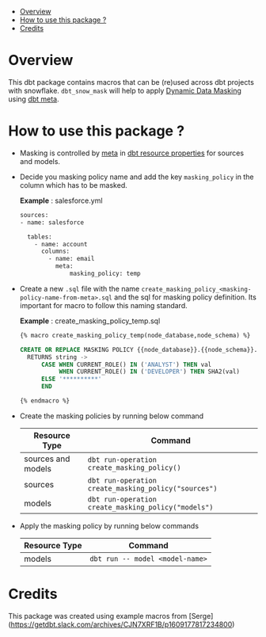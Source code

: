 - [Overview](#overview)
- [How to use this package ?](#how-to-use-this-package-)
- [Credits](#credits)

# Overview
This dbt package contains macros that can be (re)used across dbt projects with snowflake. `dbt_snow_mask` will help to apply [Dynamic Data Masking](https://docs.snowflake.com/en/user-guide/security-column-ddm-use.html) using [dbt meta](https://docs.getdbt.com/reference/resource-properties/meta).

# How to use this package ?
- Masking is controlled by [meta](https://docs.getdbt.com/reference/resource-properties/meta) in [dbt resource properties](https://docs.getdbt.com/reference/declaring-properties) for sources and models. 

- Decide you masking policy name and add the key `masking_policy` in the column which has to be masked.
  
  **Example** : salesforce.yml

  ```bash
  sources:
  - name: salesforce

    tables:
      - name: account
        columns:
          - name: email
            meta:
                masking_policy: temp
  ```
  
- Create a new `.sql` file with the name `create_masking_policy_<masking-policy-name-from-meta>.sql` and the sql for masking policy definition. Its important for macro to follow this naming standard.
  
  **Example** : create_masking_policy_temp.sql

  ```sql
  {% macro create_masking_policy_temp(node_database,node_schema) %}

  CREATE OR REPLACE MASKING POLICY {{node_database}}.{{node_schema}}.temp AS (val string) 
    RETURNS string ->
        CASE WHEN CURRENT_ROLE() IN ('ANALYST') THEN val 
             WHEN CURRENT_ROLE() IN ('DEVELOPER') THEN SHA2(val)
        ELSE '**********'
        END

  {% endmacro %}
  ```

- Create the masking policies by running below command
  
  | Resource Type      | Command                                              |
  | ------------------ | ---------------------------------------------------- |
  | sources and models | `dbt run-operation create_masking_policy()`          |
  | sources            | `dbt run-operation create_masking_policy("sources")` |
  | models             | `dbt run-operation create_masking_policy("models")`  |

- Apply the masking policy by running below commands

  | Resource Type | Command                         |
  | ------------- | ------------------------------- |
  | models        | `dbt run -- model <model-name>` |

# Credits
This package was created using example macros from [Serge] (https://getdbt.slack.com/archives/CJN7XRF1B/p1609177817234800)